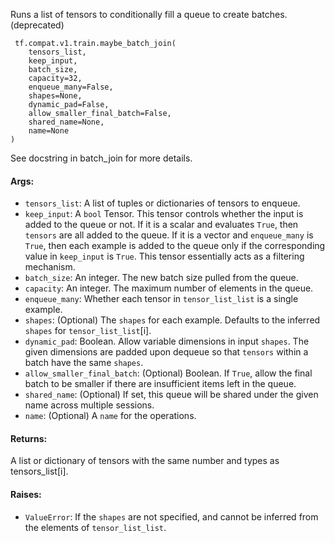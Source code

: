 
Runs a list of tensors to conditionally fill a queue to create batches. (deprecated)

```
 tf.compat.v1.train.maybe_batch_join(
    tensors_list,
    keep_input,
    batch_size,
    capacity=32,
    enqueue_many=False,
    shapes=None,
    dynamic_pad=False,
    allow_smaller_final_batch=False,
    shared_name=None,
    name=None
)
```

See docstring in batch_join for more details.
#### Args:
- `tensors_list`: A list of tuples or dictionaries of tensors to enqueue.
- `keep_input`: A `bool` Tensor. This tensor controls whether the input is added to the queue or not. If it is a scalar and evaluates `True`, then `tensors` are all added to the queue. If it is a vector and `enqueue_many` is `True`, then each example is added to the queue only if the corresponding value in `keep_input` is `True`. This tensor essentially acts as a filtering mechanism.
- `batch_size`: An integer. The new batch size pulled from the queue.
- `capacity`: An integer. The maximum number of elements in the queue.
- `enqueue_many`: Whether each tensor in `tensor_list_list` is a single example.
- `shapes`: (Optional) The `shapes` for each example. Defaults to the inferred `shapes` for `tensor_list_list`[i].
- `dynamic_pad`: Boolean. Allow variable dimensions in input `shapes`. The given dimensions are padded upon dequeue so that `tensors` within a batch have the same `shapes`.
- `allow_smaller_final_batch`: (Optional) Boolean. If `True`, allow the final batch to be smaller if there are insufficient items left in the queue.
- `shared_name`: (Optional) If set, this queue will be shared under the given name across multiple sessions.
- `name`: (Optional) A `name` for the operations.
#### Returns:

A list or dictionary of tensors with the same number and types as tensors_list[i].
#### Raises:
- `ValueError`: If the `shapes` are not specified, and cannot be inferred from the elements of `tensor_list_list`.
